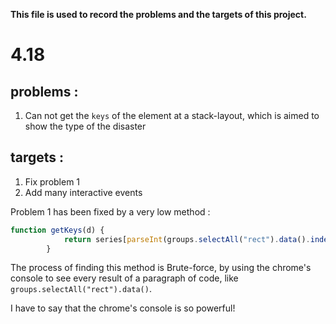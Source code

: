 **This file is used to record the problems and the targets of this project.**



# 4.18

## problems : 

1. Can not get the `keys` of the element at a stack-layout, which is aimed to show the type of the disaster
## targets : 
1. Fix problem 1
2. Add many interactive events

Problem 1 has been fixed by a very low method : 

```javascript
function getKeys(d) {
			return series[parseInt(groups.selectAll("rect").data().indexOf(d) / series[0].length)].key;
		}
```

The process of finding this method is Brute-force, by using the chrome's console to see every result of a paragraph of code, like `groups.selectAll("rect").data()`.

I have to say that the chrome's console is so powerful!
